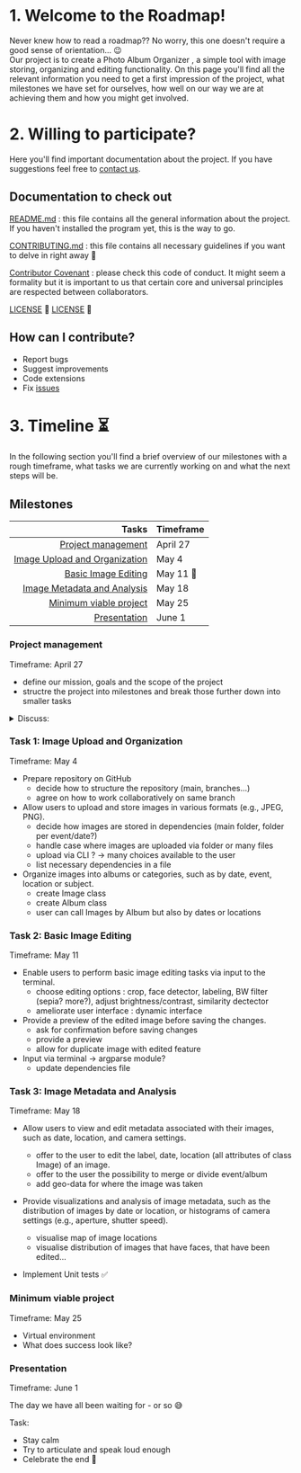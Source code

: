 # 1. Welcome to the Roadmap!

Never knew how to read a roadmap?? No worry, this one doesn't require a good sense of orientation... :wink:  
Our project is to create a Photo Album Organizer <!-- to be refined -->, a simple tool with image storing, organizing and editing functionality. On this page you'll find all the relevant information you need to get a first impression of the project, what milestones we have set for ourselves, how well on our way we are at achieving them and how you might get involved.


# 2. Willing to participate? 

Here you'll find important documentation about the project. If you have suggestions feel free to [contact us](/README.md/#support).

## Documentation to check out

[README.md](README.md) : this file contains all the general information about the project. If you haven't installed the program yet, this is the way to go.

[CONTRIBUTING.md](/CONTRIBUTING.md) : this file contains all necessary guidelines if you want to delve in right away :muscle: <!--structure contibutions, provide guidelines, document style, improve efficiency-->

[Contributor Covenant](https://www.contributor-covenant.org/version/1/4/code-of-conduct/) : please check this code of conduct. It might seem a formality but it is important to us that certain core and universal principles are respected between collaborators. 

[LICENSE](https://www.gnu.org/licenses/gpl-3.0.en.html) :page_facing_up:
[LICENSE](https://creativecommons.org/licenses/by-sa/4.0/legalcode) :page_facing_up:

## How can I contribute?

- Report bugs
- Suggest improvements
- Code extensions
- Fix [issues](https://github.com/AdvPyS23/DigitalDarkroom/issues)


# 3. Timeline :hourglass_flowing_sand:

In the following section you'll find a brief overview of our milestones with a rough timeframe, what tasks we are currently working on and what the next steps will be.

<!--Those points should be described:
- Project status goals (feature release, minimum viable project)
- Dates / Events (Presentations, Release, Exams, etc)
- Timeframes (short, medium, long term)-->

## Milestones
<!--
Include for each task:
- What needs to be done
- What does success look like
- Pointers to get started
- Why this task is important – link to your project goals-->



| Tasks | Timeframe |
|-----:|-----------|
|     [Project management](#project-management)| April 27 | 
|     [Image Upload and Organization](#task-1-image-upload-and-organization)| May 4   |
|     [Basic Image Editing](#task-2-basic-image-editing) | May 11   :construction:|
|     [Image Metadata and Analysis](#task-3-image-metadata-and-analysis)| May 18|
|     [Minimum viable project](#minimum-viable-project) | May 25   |
|     [Presentation](#presentation-of-our-project) | June 1   |


### Project management 
Timeframe: April 27

- define our mission, goals and the scope of the project
- structre the project into milestones and break those further down into smaller tasks


<details>
<summary>Discuss: <!--only for us - was testing out features, sorry :smiley: --></summary>

- [ ] How does our project best meet its objective?
- [ ] Creating clean and effective code:
    - clear logic and dependencies;
    - clean organization of files and folders
- [ ] Which functions should go into which modules?
- [ ] How do our data flow through the project?
- [ ] Which functions can be grouped together, or isolated?

</details>



### Task 1: Image Upload and Organization 
Timeframe: May 4
 - Prepare repository on GitHub
     - decide how to structure the repository (main, branches...)
     - agree on how to work collaboratively on same branch
 - Allow users to upload and store images in various formats (e.g., JPEG, PNG).
     - decide how images are stored in dependencies (main folder, folder per event/date?)
     - handle case where images are uploaded via folder or many files
     - upload via CLI ? -> many choices available to the user
     - list necessary dependencies in a file
 - Organize images into albums or categories, such as by date, event, location or subject.
     - create Image class
     - create Album class
     - user can call Images by Album but also by dates or locations

### Task 2: Basic Image Editing 
Timeframe: May 11

- Enable users to perform basic image editing tasks via input to the terminal. 
    - choose editing options : crop, face detector, labeling, BW filter (sepia? more?), adjust brightness/contrast, similarity dectector
    - ameliorate user interface : dynamic interface   
- Provide a preview of the edited image before saving the changes.
    - ask for confirmation before saving changes
    - provide a preview
    - allow for duplicate image with edited feature
- Input via terminal -> argparse module?
    - update dependencies file

### Task 3: Image Metadata and Analysis 
Timeframe: May 18

- Allow users to view and edit metadata associated with their images, such as date, location, and camera settings. 
    - offer to the user to edit the label, date, location (all attributes of class Image) of an image.
    - offer to the user the possibility to merge or divide event/album
    - add geo-data for where the image was taken

- Provide visualizations and analysis of image metadata, such as the distribution of images by date or location, or histograms of camera settings (e.g., aperture, shutter speed).
    - visualise map of image locations
    - visualise distribution of images that have faces, that have been edited...

- Implement Unit tests :white_check_mark:



### Minimum viable project 
Timeframe: May 25
- Virtual environment
- What does success look like?



### Presentation 
Timeframe: June 1

The day we have all been waiting for - or so :sweat_smile:

Task:
- Stay calm
- Try to articulate and speak loud enough
- Celebrate the end :clinking_glasses:





